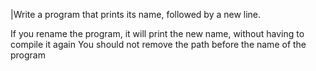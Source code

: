 |Write a program that prints its name, followed by a new line.

If you rename the program, it will print the new name, without having to compile it again
You should not remove the path before the name of the program
